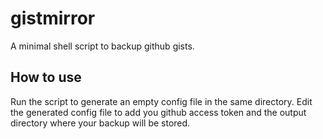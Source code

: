 # gistmirror

A minimal shell script to backup github gists.

## How to use

Run the script to generate an empty config file in the same directory. Edit the
generated config file to add you github access token and the output directory
where your backup will be stored.
